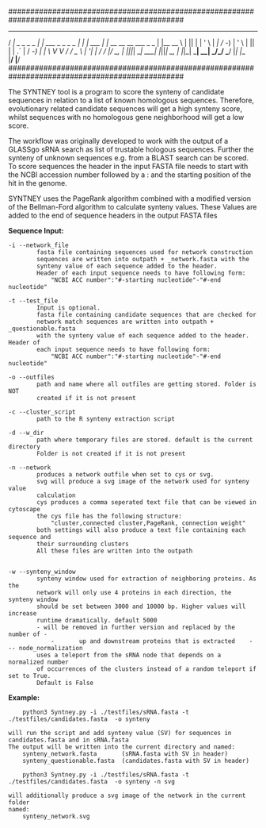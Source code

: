 ################################################################################################
  ___                 _                           _  _         _                          _   
 / __|  _  _   _ _   | |_   ___   _ _    _  _    | \| |  ___  | |_  __ __ __  ___   _ _  | |__
 \__ \ | || | | ' \  |  _| / -_) | ' \  | || |   | .` | / -_) |  _| \ V  V / / _ \ | '_| | / /
 |___/  \_, | |_||_|  \__| \___| |_||_|  \_, |   |_|\_| \___|  \__|  \_/\_/  \___/ |_|   |_\_\
        |__/                             |__/                                                 
################################################################################################

The SYNTNEY tool is a program to score the synteny of candidate 
sequences in relation to a list of known homologous sequences. Therefore, 
evolutionary related candidate sequences will get a high synteny score, whilst
sequences with no homologous gene neighborhood will get a low score.

The workflow was originally developed to work with the output of a GLASSgo sRNA
search as list of trustable hologous sequences. Further the synteny of unknown 
sequences e.g. from a BLAST search can be scored.  To score sequences the header 
in the input FASTA file needs to start with the NCBI accession number followed by 
a : and the starting position of the hit in the genome. 

SYNTNEY uses the PageRank algorithm combined with a modified version of the
Bellman-Ford algorithm to calculate synteny values. These Values are added to the end 
of sequence headers in the output FASTA files



**Sequence Input:**
```text
-i --network_file
		fasta file containing sequences used for network construction
		sequences are written into outpath + _network.fasta with the
		synteny value of each sequence added to the header.
		Header of each input sequence needs to have following form:
			"NCBI ACC number":"#-starting nucleotide"-"#-end nucleotide"
		
-t --test_file
		Input is optional. 
		fasta file containing candidate sequences that are checked for 
		network match sequences are written into outpath + _questionable.fasta
		with the synteny value of each sequence added to the header. Header of 
		each input sequence needs to have following form:
			"NCBI ACC number":"#-starting nucleotide"-"#-end nucleotide"
		
-o --outfiles
		path and name where all outfiles are getting stored. Folder is NOT 
		created if it is not present
		
-c --cluster_script
		path to the R synteny extraction script
		
-d --w_dir
		path where temporary files are stored. default is the current directory
		Folder is not created if it is not present
	
-n --network
		produces a network outfile when set to cys or svg.
		svg will produce a svg image of the network used for synteny value 
		calculation
		cys produces a comma seperated text file that can be viewed in cytoscape
		the cys file has the following structure:
			"cluster,connected cluster,PageRank, connection weight"
		both settings will also produce a text file containing each sequence and
		their surrounding clusters
		All these files are written into the outpath

		
-w --synteny_window
		synteny window used for extraction of neighboring proteins. As the
		network will only use 4 proteins in each direction, the synteny window
		should be set between 3000 and 10000 bp. Higher values will increase
		runtime dramatically. default 5000
		- will be removed in further version and replaced by the number of -
			- 		up and downstream proteins that is extracted	-
-- node_normalization
		uses a teleport from the sRNA node that depends on a normalized number 
		of occurrences of the clusters instead of a random teleport if set to True. 
		Default is False
```
			
**Example:**
```text
	python3 Syntney.py -i ./testfiles/sRNA.fasta -t ./testfiles/candidates.fasta  -o synteny
```	
	will run the script and add synteny value (SV) for sequences in 
	candidates.fasta and in sRNA.fasta
	The output will be written into the current directory and named:
		synteny_network.fasta 		(sRNA.fasta with SV in header)
		synteny_questionable.fasta 	(candidates.fasta with SV in header) 
```text		
	python3 Syntney.py -i ./testfiles/sRNA.fasta -t ./testfiles/candidates.fasta  -o synteny -n svg
```	
	will additionally produce a svg image of the network in the current folder
	named:
		synteny_network.svg
		
